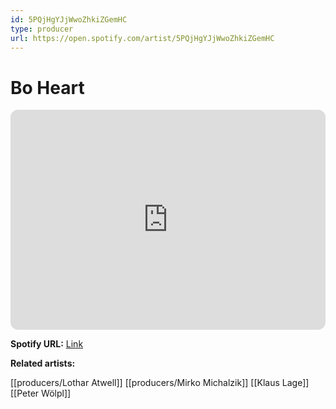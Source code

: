 ```yaml
---
id: 5PQjHgYJjWwoZhkiZGemHC
type: producer
url: https://open.spotify.com/artist/5PQjHgYJjWwoZhkiZGemHC
---
```

# Bo Heart

<iframe style="border-radius:12px" src="https://open.spotify.com/embed/artist/5PQjHgYJjWwoZhkiZGemHC" width="100%" height="352" frameBorder="0" allowfullscreen="" allow="autoplay; clipboard-write; encrypted-media; fullscreen; picture-in-picture" loading="lazy"></iframe>

**Spotify URL:** [Link](https://open.spotify.com/artist/5PQjHgYJjWwoZhkiZGemHC)

**Related artists:**

[[producers/Lothar Atwell]]
[[producers/Mirko Michalzik]]
[[Klaus Lage]]
[[Peter Wölpl]]
